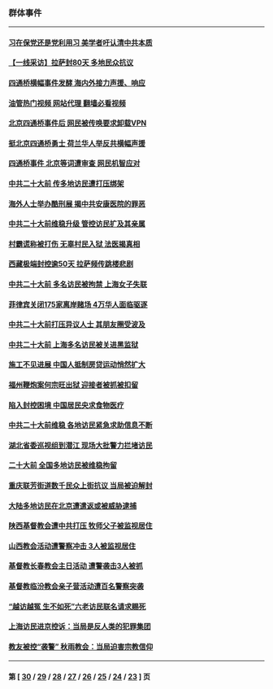 ### 群体事件
---
#### [习在保党还是党利用习 美学者吁认清中共本质](../../pages/ncid279/n13857367.md?11191645) 
#### [【一线采访】拉萨封80天 多地民众抗议](../../pages/ncid279/n13853861.md?11191645) 
#### [四通桥横幅事件发酵 海内外接力声援、响应](../../pages/ncid279/n13849373.md?11191645) 
#### [油管热门视频 网站代理 翻墙必看视频](http://138.2.39.72:81/youtube.html?epic-marker?11191645)
#### [北京四通桥事件后 网民被传唤要求卸载VPN](../../pages/ncid279/n13847833.md?11191645) 
#### [挺北京四通桥勇士 荷兰华人举反共横幅声援](../../pages/ncid279/n13846812.md?11191645) 
#### [四通桥事件 北京等词遭审查 网民机智应对](../../pages/ncid279/n13845578.md?11191645) 
#### [中共二十大前 传多地访民遭打压绑架](../../pages/ncid279/n13843740.md?11191645) 
#### [海外人士举办酷刑展 揭中共安康医院的罪恶](../../pages/ncid279/n13842499.md?11191645) 
#### [中共二十大前维稳升级 管控访民扩及其亲属](../../pages/ncid279/n13842240.md?11191645) 
#### [村霸谎称被打伤 无辜村民入狱 法医揭真相](../../pages/ncid279/n13838149.md?11191645) 
#### [西藏极端封控逾50天 拉萨频传跳楼悲剧](../../pages/ncid279/n13836551.md?11191645) 
#### [中共二十大前 多名访民被拘禁 上海女子失联](../../pages/ncid279/n13834363.md?11191645) 
#### [菲律宾关闭175家离岸赌场 4万华人面临驱逐](../../pages/ncid279/n13833169.md?11191645) 
#### [中共二十大前打压异议人士 其朋友圈受波及](../../pages/ncid279/n13833136.md?11191645) 
#### [中共二十大前 上海多名访民被关进黑监狱](../../pages/ncid279/n13829500.md?11191645) 
#### [施工不见进展 中国人抵制房贷运动悄然扩大](../../pages/ncid279/n13828435.md?11191645) 
#### [福州鞭炮案何宗旺出狱 迎接者被抓被扣留](../../pages/ncid279/n13824304.md?11191645) 
#### [陷入封控困境 中国居民央求食物医疗](../../pages/ncid279/n13823589.md?11191645) 
#### [中共二十大前维稳 各地访民紧急求助信息不断](../../pages/ncid279/n13822888.md?11191645) 
#### [湖北省委巡视组到潜江 现场大批警力拦堵访民](../../pages/ncid279/n13820243.md?11191645) 
#### [二十大前 全国多地访民被维稳拘留](../../pages/ncid279/n13819431.md?11191645) 
#### [重庆联芳街道数千民众上街抗议 当局被迫解封](../../pages/ncid279/n13812220.md?11191645) 
#### [大陆多地访民在北京遭遣返或被威胁逮捕](../../pages/ncid279/n13812104.md?11191645) 
#### [陕西基督教会遭中共打压 牧师父子被监视居住](../../pages/ncid279/n13811611.md?11191645) 
#### [山西教会活动遭警察冲击 3人被监视居住](../../pages/ncid279/n13808966.md?11191645) 
#### [基督教长春教会主日活动 遭警袭击3人被抓](../../pages/ncid279/n13806935.md?11191645) 
#### [基督教临汾教会亲子营活动遭百名警察突袭](../../pages/ncid279/n13806527.md?11191645) 
#### [“越访越冤 生不如死”六老访民联名请求赐死](../../pages/ncid279/n13805907.md?11191645) 
#### [上海访民进京控诉：当局是反人类的犯罪集团](../../pages/ncid279/n13803858.md?11191645) 
#### [教友被控“袭警” 秋雨教会：当局迫害宗教信仰](../../pages/ncid279/n13803563.md?11191645) 

---
#### 第 [ [30](./30.md?11191645) / [29](./29.md?11191645) / [28](./28.md?11191645) / [27](./27.md?11191645) / [26](./26.md?11191645) / [25](./25.md?11191645) / [24](./24.md?11191645) / [23](./23.md?11191645) ] 页
